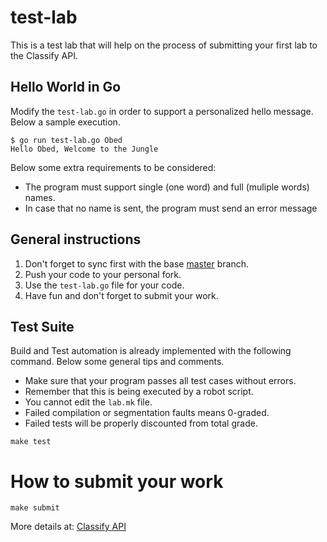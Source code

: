 test-lab
========

This is a test lab that will help on the process of submitting your first lab to the Classify API.


Hello World in Go
-----------------

Modify the `test-lab.go` in order to support a personalized hello message. Below a sample execution.

```
$ go run test-lab.go Obed
Hello Obed, Welcome to the Jungle
```

Below some extra requirements to be considered:
- The program must support single (one word) and full (muliple words) names.
- In case that no name is sent, the program must send an error message


General instructions
--------------------
1. Don't forget to sync first with the base [master](https://github.com/CodersSquad/dc-labs) branch.
2. Push your code to your personal fork.
3. Use the  `test-lab.go` file for your code.
4. Have fun and don't forget to submit your work.

Test Suite
----------
Build and Test automation is already implemented with the following command. Below some general tips and comments.

- Make sure that your program passes all test cases without errors.
- Remember that this is being executed by a robot script.
- You cannot edit the `lab.mk` file.
- Failed compilation or segmentation faults means 0-graded.
- Failed tests will be properly discounted from total grade.

```
make test
```

How to submit your work
=======================
```
make submit
```
More details at: [Classify API](../../classify.md)